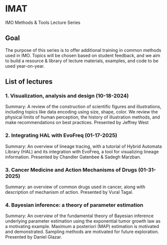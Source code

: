# IMAT
IMO Methods &amp; Tools Lecture Series

## Goal
The purpose of this series is to offer additional training in common methods used in IMO. Topics will be chosen based on student feedback, and we aim to build a resource & library of lecture materials, examples, and code to be used year-on-year. 

## List of lectures
### 1. Visualization, analysis and design (10-18-2024)
Summary: A review of the construction of scientific figures and illustrations, including topics like data encoding using size, shape, color. We review the physical limits of human perception, the history of illustration methods, and make recommendations on best practices. Presented by Jeffrey West

### 2. Integrating HAL with EvoFreq (01-17-2025)
Summary: An overview of lineage tracing, with a tutorial of Hybrid Automata Library (HAL) and its integration with EvoFreq, a tool for visualizing lineage information. Presented by Chandler Gatenbee & Sadegh Marzban.

### 3. Cancer Medicine and Action Mechanisms of Drugs (01-31-2025)
Summary: an overview of common drugs used in cancer, along with description of mechanism of action. Presented by Vural Tagal.

### 4. Bayesian inference: a theory of parameter estimation
Summary: An overview of the fundamental theory of Bayesian inference underlying parameter estimation using the exponential tumor growth law as a motivating example. Maximum a posteriori (MAP) estimation is motivated and demonstrated. Sampling methods are motivated for future exploration. Presented by Daniel Glazar.





